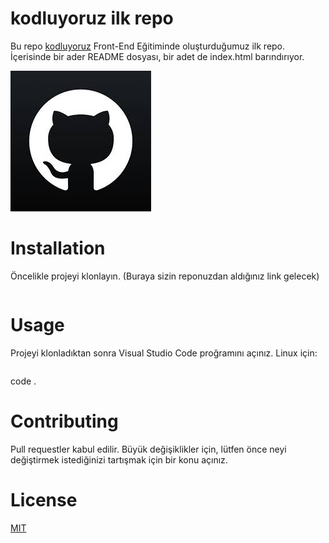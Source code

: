 # kodluyoruz ilk repo
Bu repo [kodluyoruz](https://www.kodluyoruz.org/) Front-End Eğitiminde oluşturduğumuz ilk repo. İçerisinde bir ader README dosyası, bir adet de index.html barındırıyor.

![Repo resim](assets/indir.jpg)
# Installation 
Öncelikle projeyi klonlayın. (Buraya sizin reponuzdan aldığınız link gelecek)  

```git clone https://github.com/Reeyhanyilmaz/kodluyoruzilkrepo.git
```

# Usage 
Projeyi klonladıktan sonra Visual Studio Code proğramını açınız. 
Linux için:
 
 ```cd kodluyoruzilkrepo 
 ```
 
 code .
 # Contributing 
 Pull requestler kabul edilir. Büyük değişiklikler için, lütfen önce neyi değiştirmek istediğinizi tartışmak için bir konu açınız. 
 # License 
 [MIT](https://choosealicense.com/licenses/mit/)